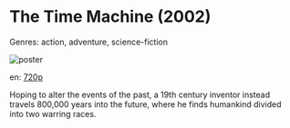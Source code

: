 # The Time Machine (2002)

Genres: action, adventure, science-fiction

![poster](http://image.tmdb.org/t/p/w500/elWjfgdsKQbk5E02npdy5Q0Ziee.jpg)

en:
  [720p](magnet:?xt=urn:btih:556C0D14D8E9A61887CD78413E62E768A67B3035&tr=udp://glotorrents.pw:6969/announce&tr=udp://tracker.opentrackr.org:1337/announce&tr=udp://torrent.gresille.org:80/announce&tr=udp://tracker.openbittorrent.com:80&tr=udp://tracker.coppersurfer.tk:6969&tr=udp://tracker.leechers-paradise.org:6969&tr=udp://p4p.arenabg.ch:1337&tr=udp://tracker.internetwarriors.net:1337)
  


Hoping to alter the events of the past, a 19th century inventor instead travels 800,000 years into the future, where he finds humankind divided into two warring races.